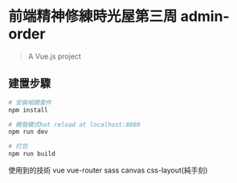 # 前端精神修練時光屋第三周 admin-order

> A Vue.js project

## 建置步驟

``` bash
# 安裝相關套件
npm install

# 開發模式hot reload at localhost:8080
npm run dev

# 打包
npm run build

```
使用到的技術 vue vue-router sass canvas css-layout(純手刻)  
